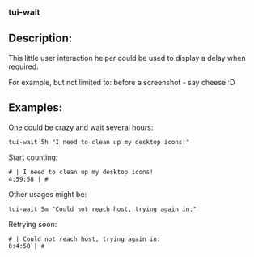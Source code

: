### tui-wait

Description:
------------

This little user interaction helper could be used to display a delay when required.

For example, but not limited to: before a screenshot - say cheese :D

Examples:
---------
One could be crazy and wait several hours:

	tui-wait 5h "I need to clean up my desktop icons!"

Start counting:

	# | I need to clean up my desktop icons!                         4:59:58 | #
	
Other usages might be:

	tui-wait 5m "Could not reach host, trying again in:"
	
Retrying soon:

	# | Could not reach host, trying again in:                        0:4:58 | #